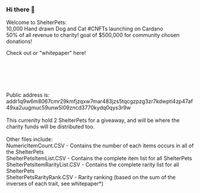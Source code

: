 ### Hi there 👋

Welcome to ShelterPets: <br />
10,000 Hand drawn Dog and Cat #CNFTs launching on Cardano  <br />
50% of all revenue to charity! goal of $500,000 for community chosen donations!  <br />

Check out or "whitepaper" here!  <br />
 <br />
 <br />
 <br />

 <br />
 
 Public address is: addr1q9w6m8067cmr29kmfjzqxw7mar483jzs5tqcgzpzg3zr7kdwptl4zp47af49xa2uugmuc59unw5l09zncd3770kydq0qys3r9w   <br />
  <br />
 This currenlty hold 2 ShelterPets for a giveaway, and will be where the charity funds will be distributed too. 
  <br />
  <br />
  Other files include:  <br />
NumericItemCount.CSV - Contains the number of each items occurs in all of the ShelterPets  <br />
ShelterPetsItemList.CSV - Contains the complete item list for all ShelterPets  <br />
ShelterPetsItemRarityList.CSV - Contains the complete rarity list for all ShelterPets   <br />
ShelterPetsRarityRank.CSV - Rarity ranking (based on the sum of the inverses of each trait, see whitepaper*) <br />








<!--
**ShelterPetsCNFT/ShelterPetsCNFT** is a ✨ _special_ ✨ repository because its `README.md` (this file) appears on your GitHub profile.

Here are some ideas to get you started:

- 🔭 I’m currently working on ...
- 🌱 I’m currently learning ...
- 👯 I’m looking to collaborate on ...
- 🤔 I’m looking for help with ...
- 💬 Ask me about ...
- 📫 How to reach me: ...
- 😄 Pronouns: ...
- ⚡ Fun fact: ...
-->
